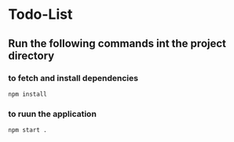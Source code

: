 # Todo-List

## Run the following commands int the project directory

### to fetch and install dependencies 

```
npm install
```

### to ruun the application

```
npm start .
```

